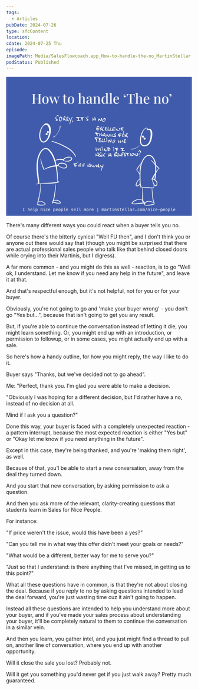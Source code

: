 ```yaml
---
tags:
  - Articles
pubDate: 2024-07-26
type: sfcContent
location: 
cdate: 2024-07-25 Thu
episode: 
imagePath: Media/SalesFlowcoach.app_How-to-handle-the-no_MartinStellar.jpeg
podStatus: Published
---
```


![](Media/SalesFlowcoach.app_How-to-handle-the-no_MartinStellar.jpeg)

There's many different ways you could react when a buyer tells you no.

Of course there's the bitterly cynical "Well FU then", and I don't think you or anyone out there would say that (though you might be surprised that there are actual professional sales people who talk like that behind closed doors while crying into their Martinis, but I digress).

A far more common - and you might do this as well - reaction, is to go "Well ok, I understand. Let me know if you need any help in the future", and leave it at that.

And that's respectful enough, but it's not helpful, not for you or for your buyer.

Obviously, you're not going to go and 'make your buyer wrong' - you don't go "Yes but...", because that isn't going to get you any result.

But, if you're able to continue the conversation instead of letting it die, you might learn something. Or, you might end up with an introduction, or permission to followup, or in some cases, you might actually end up with a sale.

So here's how a handy outline, for how you might reply, the way I like to do it.

Buyer says "Thanks, but we've decided not to go ahead".

Me: "Perfect, thank you. I'm glad you were able to make a decision.

"Obviously I was hoping for a different decision, but I'd rather have a no, instead of no decision at all.

Mind if I ask you a question?"

Done this way, your buyer is faced with a completely unexpected reaction - a pattern interrupt, because the most expected reaction is either "Yes but" or "Okay let me know if you need anything in the future".

Except in this case, they're being thanked, and you're 'making them right', as well.

Because of that, you'l be able to start a new conversation, away from the deal they turned down.

And you start that new conversation, by asking permission to ask a question.

And then you ask more of the relevant, clarity-creating questions that students learn in Sales for Nice People.

For instance:

"If price weren't the issue, would this have been a yes?"

"Can you tell me in what way this offer didn't meet your goals or needs?"

"What would be a different, better way for me to serve you?"

"Just so that I understand: is there anything that I've missed, in getting us to this point?"

What all these questions have in common, is that they're not about closing the deal. Because if you reply to no by asking questions intended to lead the deal forward, you're just wasting time cuz it ain't going to happen.

Instead all these questions are intended to help you understand more about your buyer, and if you've made your sales process about understanding your buyer, it'll be completely natural to them to continue the conversation in a similar vein.

And then you learn, you gather intel, and you just might find a thread to pull on, another line of conversation, where you end up with another opportunity.

Will it close the sale you lost? Probably not.

Will it get you something you'd never get if you just walk away? Pretty much guaranteed.
